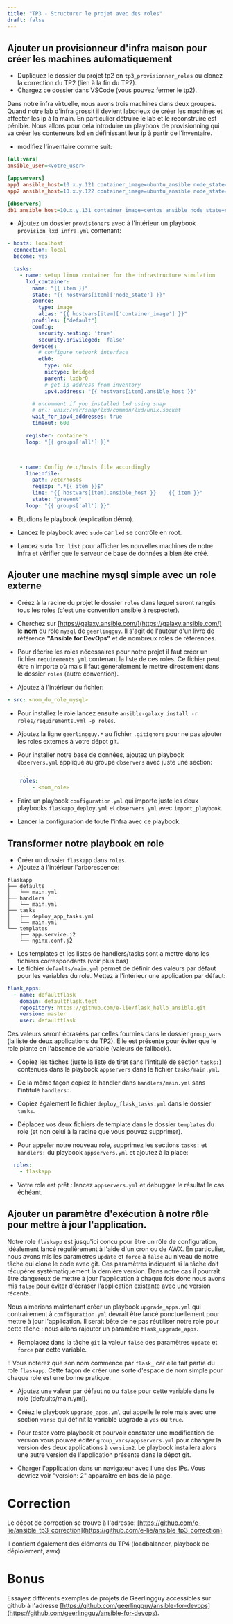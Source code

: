 ```yaml
---
title: "TP3 - Structurer le projet avec des roles" 
draft: false 
---
```


## Ajouter un provisionneur d'infra maison pour créer les machines automatiquement

- Dupliquez le dossier du projet tp2 en `tp3_provisionner_roles` ou clonez la correction du TP2 (lien à la fin du TP2).
- Chargez ce dossier dans VSCode (vous pouvez fermer le tp2).

Dans notre infra virtuelle, nous avons trois machines dans deux groupes. Quand notre lab d'infra grossit il devient laborieux de créer les machines et affecter les ip à la main. En particulier détruire le lab et le reconstruire est pénible. Nous allons pour cela introduire un playbook de provisionning qui va créer les conteneurs lxd en définissant leur ip à partir de l'inventaire.

- modifiez l'inventaire comme suit:

```ini
[all:vars]
ansible_user=<votre_user>

[appservers]
app1 ansible_host=10.x.y.121 container_image=ubuntu_ansible node_state=started
app2 ansible_host=10.x.y.122 container_image=ubuntu_ansible node_state=started

[dbservers]
db1 ansible_host=10.x.y.131 container_image=centos_ansible node_state=started
```

- Ajoutez un dossier `provisioners` avec à l'intérieur un playbook `provision_lxd_infra.yml` contenant:

```yaml
- hosts: localhost
  connection: local
  become: yes

  tasks:
    - name: setup linux container for the infrastructure simulation
      lxd_container:
        name: "{{ item }}"
        state: "{{ hostvars[item]['node_state'] }}"
        source:
          type: image
          alias: "{{ hostvars[item]['container_image'] }}"
        profiles: ["default"]
        config:
          security.nesting: 'true' 
          security.privileged: 'false' 
        devices:
          # configure network interface
          eth0:
            type: nic
            nictype: bridged
            parent: lxdbr0
            # get ip address from inventory
            ipv4.address: "{{ hostvars[item].ansible_host }}"

        # uncomment if you installed lxd using snap
        # url: unix:/var/snap/lxd/common/lxd/unix.socket
        wait_for_ipv4_addresses: true
        timeout: 600

      register: containers
      loop: "{{ groups['all'] }}"
    


    - name: Config /etc/hosts file accordingly
      lineinfile:
        path: /etc/hosts
        regexp: ".*{{ item }}$"
        line: "{{ hostvars[item].ansible_host }}    {{ item }}"
        state: "present"
      loop: "{{ groups['all'] }}"
```

- Etudions le playbook (explication démo).

- Lancez le playbook avec `sudo` car `lxd` se contrôle en root.

- Lancez `sudo lxc list` pour afficher les nouvelles machines de notre infra et vérifier que le serveur de base de données a bien été créé.

## Ajouter une machine mysql simple avec un role externe

- Créez à la racine du projet le dossier `roles` dans lequel seront rangés tous les roles (c'est une convention ansible à respecter).
- Cherchez sur [https://galaxy.ansible.com/](https://galaxy.ansible.com/) le **nom** du role `mysql` de `geerlingguy`. Il s'agit de l'auteur d'un livre de référence **"Ansible for DevOps"** et de nombreux roles de références.
- Pour décrire les roles nécessaires pour notre projet il faut créer un fichier `requirements.yml` contenant la liste de ces roles. Ce fichier peut être n'importe où mais il faut généralement le mettre directement dans le dossier `roles` (autre convention).

- Ajoutez à l'intérieur du fichier:

```yaml
- src: <nom_du_role_mysql>
```

- Pour installez le role lancez ensuite `ansible-galaxy install -r roles/requirements.yml -p roles`.

- Ajoutez la ligne `geerlingguy.*` au fichier `.gitignore` pour ne pas ajouter les roles externes à votre dépot git.

- Pour installer notre base de données, ajoutez un playbook `dbservers.yml` appliqué au groupe `dbservers` avec juste une section:

```yaml
    ...
    roles:
        - <nom_role>
```

- Faire un playbook `configuration.yml` qui importe juste les deux playbooks `flaskapp_deploy.yml` et `dbservers.yml` avec `import_playbook`.

- Lancer la configuration de toute l'infra avec ce playbook.


## Transformer notre playbook en role

- Créer un dossier `flaskapp` dans `roles`.
- Ajoutez à l'intérieur l'arborescence:

```
flaskapp
├── defaults
│   └── main.yml
├── handlers
│   └── main.yml
├── tasks
│   ├── deploy_app_tasks.yml
│   └── main.yml
└── templates
    ├── app.service.j2
    └── nginx.conf.j2
```

- Les templates et les listes de handlers/tasks sont a mettre dans les fichiers correspondants (voir plus bas)
- Le fichier `defaults/main.yml` permet de définir des valeurs par défaut pour les variables du role. Mettez à l'intérieur une application par défaut:

```yaml
flask_apps:
  - name: defaultflask
    domain: defaultflask.test
    repository: https://github.com/e-lie/flask_hello_ansible.git
    version: master
    user: defaultflask
```

Ces valeurs seront écrasées par celles fournies dans le dossier `group_vars` (la liste de deux applications du TP2). Elle est présente pour éviter que le role plante en l'absence de variable (valeurs de fallback).

- Copiez les tâches (juste la liste de tiret sans l'intitulé de section `tasks:`) contenues dans le playbook `appservers` dans le fichier `tasks/main.yml`.

- De la même façon copiez le handler dans `handlers/main.yml` sans l'intitulé `handlers:`.
- Copiez également le fichier `deploy_flask_tasks.yml` dans le dossier `tasks`.
- Déplacez vos deux fichiers de template dans le dossier `templates` du role (et non celui à la racine que vous pouvez supprimer).

- Pour appeler notre nouveau role, supprimez les sections `tasks:` et `handlers:` du playbook `appservers.yml` et ajoutez à la place:

```yaml
  roles:
    - flaskapp
```

- Votre role est prêt : lancez `appservers.yml` et debuggez le résultat le cas échéant.

## Ajouter un paramètre d'exécution à notre rôle pour mettre à jour l'application.

Notre role `flaskapp` est jusqu'ici concu pour être un rôle de configuration, idéalement lancé régulièrement à l'aide d'un cron ou de AWX. En particulier, nous avons mis les paramètres `update` et `force` à `false` au niveau de notre tâche qui clone le code avec git. Ces paramètres indiquent si la tâche doit récupérer systématiquement la dernière version. Dans notre cas il pourrait être dangereux de mettre à jour l'application à chaque fois donc nous avons mis `false` pour éviter d'écraser l'application existante avec une version récente.

Nous aimerions maintenant créer un playbook `upgrade_apps.yml` qui contrairement à `configuration.yml` devrait être lancé ponctuellement pour mettre à jour l'application. Il serait bête de ne pas réutiliser notre role pour cette tâche : nous allons rajouter un paramère `flask_upgrade_apps`.

- Remplacez dans la tâche `git` la valeur `false` des paramètres `update` et `force` par cette variable.

!! Vous noterez que son nom commence par `flask_` car elle fait partie du role `flaskapp`. Cette façon de créer une sorte d'espace de nom simple pour chaque role est une bonne pratique.

- Ajoutez une valeur par défaut `no` ou `false` pour cette variable dans le role (defaults/main.yml).

- Créez le playbook `upgrade_apps.yml` qui appelle le role mais avec une section `vars:` qui définit la variable upgrade à `yes` ou `true`.

- Pour tester votre playbook et pourvoir constater une modification de version vous pouvez éditer `group_vars/appservers.yml` pour changer la version des deux applications à `version2`. Le playbook installera alors une autre version de l'application présente dans le dépot git.

- Charger l'application dans un navigateur avec l'une des IPs. Vous devriez voir "version: 2" apparaître en bas de la page.



# Correction

Le dépot de correction se trouve à l'adresse: [https://github.com/e-lie/ansible_tp3_correction](https://github.com/e-lie/ansible_tp3_correction)

Il contient également des éléments du TP4 (loadbalancer, playbook de déploiement, awx)

# Bonus 

Essayez différents exemples de projets de Geerlingguy accessibles sur github à l'adresse [https://github.com/geerlingguy/ansible-for-devops](https://github.com/geerlingguy/ansible-for-devops).